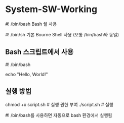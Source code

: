 # System-SW-Working
 
#! /bin/bash	Bash 쉘 사용

#! /bin/sh	기본 Bourne Shell 사용 (보통 /bin/bash와 동일)

## Bash 스크립트에서 사용
#! /bin/bash

echo "Hello, World!"

## 실행 방법
chmod +x script.sh  # 실행 권한 부여
./script.sh         # 실행

#! /bin/bash를 사용하면 자동으로 bash 환경에서 실행됨
